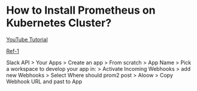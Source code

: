 # How to Install Prometheus on Kubernetes Cluster?

[YouTube Tutorial](https://antonputra.com/how-to-install-prometheus-on-kubernetes-cluster/)

[Ref-1](https://observability.thomasriley.co.uk/monitoring-kubernetes/metrics/node-exporter/)


Slack API > Your Apps > Create an app > From scratch > App Name > Pick a workspace to develop your app in: > Activate Incoming Webhooks > add new Webhooks > Select Where should prom2 post > Aloow > Copy Webhook URL and past to App
